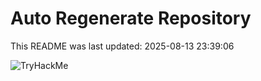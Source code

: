 # Auto Regenerate Repository

This README was last updated: 2025-08-13 23:39:06

 ![TryHackMe](https://tryhackme.com/badge/533634)